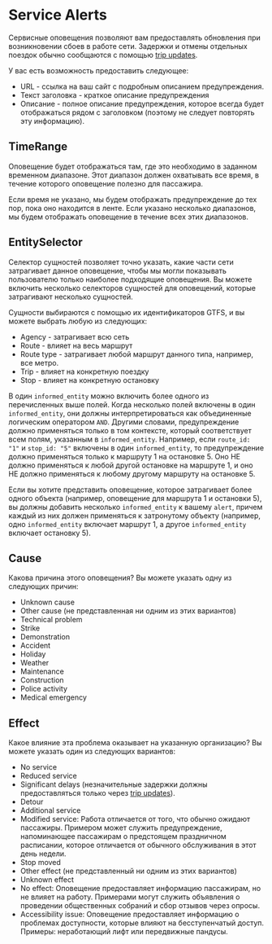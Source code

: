 # Service Alerts

Сервисные оповещения позволяют вам предоставлять обновления при возникновении сбоев в работе сети. Задержки и отмены отдельных поездок обычно сообщаются с помощью [trip updates](trip-updates.md).

У вас есть возможность предоставить следующее:

*   URL - ссылка на ваш сайт с подробным описанием предупреждения.
*   Текст заголовка - краткое описание предупреждения
*   Описание - полное описание предупреждения, которое всегда будет отображаться рядом с заголовком (поэтому не следует повторять эту информацию).

## TimeRange

Оповещение будет отображаться там, где это необходимо в заданном временном диапазоне. Этот диапазон должен охватывать все время, в течение которого оповещение полезно для пассажира.

Если время не указано, мы будем отображать предупреждение до тех пор, пока оно находится в ленте. Если указано несколько диапазонов, мы будем отображать оповещение в течение всех этих диапазонов.

## EntitySelector

Селектор сущностей позволяет точно указать, какие части сети затрагивает данное оповещение, чтобы мы могли показывать пользователю только наиболее подходящие оповещения. Вы можете включить несколько селекторов сущностей для оповещений, которые затрагивают несколько сущностей.

Сущности выбираются с помощью их идентификаторов GTFS, и вы можете выбрать любую из следующих:

*   Agency - затрагивает всю сеть
*   Route - влияет на весь маршрут
*   Route type - затрагивает любой маршрут данного типа, например, все метро.
*   Trip - влияет на конкретную поездку
*   Stop - влияет на конкретную остановку

В один `informed_entity` можно включить более одного из перечисленных выше полей. Когда несколько полей включены в один `informed_entity`, они должны интерпретироваться как объединенные логическим оператором `AND`. Другими словами, предупреждение должно применяться только в том контексте, который соответствует всем полям, указанным в `informed_entity`. Например, если `route_id: "1"` и `stop_id: "5"` включены в один `informed_entity`, то предупреждение должно применяться только к маршруту 1 на остановке 5. Оно НЕ должно применяться к любой другой остановке на маршруте 1, и оно НЕ должно применяться к любому другому маршруту на остановке 5.

Если вы хотите представить оповещение, которое затрагивает более одного объекта (например, оповещение для маршрута 1 и остановки 5), вы должны добавить несколько `informed_entity` к вашему `alert`, причем каждый из них должен применяться к затронутому объекту (например, одно `informed_entity` включает маршрут 1, а другое `informed_entity` включает остановку 5).

## Cause

Какова причина этого оповещения? Вы можете указать одну из следующих причин:

*   Unknown cause
*   Other cause (не представленная ни одним из этих вариантов)
*   Technical problem
*   Strike
*   Demonstration
*   Accident
*   Holiday
*   Weather
*   Maintenance
*   Construction
*   Police activity
*   Medical emergency

## Effect

Какое влияние эта проблема оказывает на указанную организацию? Вы можете указать один из следующих вариантов:

*   No service
*   Reduced service
*   Significant delays (незначительные задержки должны предоставляться только через [trip updates](trip-updates.md)).
*   Detour
*   Additional service
*   Modified service: Работа отличается от того, что обычно ожидают пассажиры. Примером может служить предупреждение, напоминающее пассажирам о предстоящем праздничном расписании, которое отличается от обычного обслуживания в этот день недели.
*   Stop moved
*   Other effect (не представленный ни одним из этих вариантов)
*   Unknown effect
*   No effect: Оповещение предоставляет информацию пассажирам, но не влияет на работу. Примерами могут служить объявления о проведении общественных собраний и сбор отзывов через опросы.
*   Accessibility issue: Оповещение предоставляет информацию о проблемах доступности, которые влияют на бесступенчатый доступ. Примеры: неработающий лифт или передвижные пандусы.
